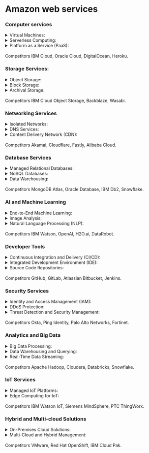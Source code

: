 # Amazon web services


### Computer services
<details>
<summary> Virtual Machines:</summary>

-	AWS: EC2 (Elastic Compute Cloud)
-	Google Cloud: Compute Engine
-	Azure: Azure Virtual Machines
</details>
<details>
  <summary>Serverless Computing:</summary>

  -	AWS: Lambda
  -	Google Cloud: Cloud Functions
  -	Azure: Azure Functions
</details>
<details>
  <summary>Platform as a Service (PaaS):</summary>

  -	AWS: Elastic Beanstalk
  -	Google Cloud: App Engine
  -	Azure: Azure App Service
</details>
<br />
Competitors IBM Cloud, Oracle Cloud, DigitalOcean, Heroku.

### Storage Services:
<details>
  <summary>Object Storage:</summary>

  -	AWS: S3 (Simple Storage Service)
  -	Google Cloud: Cloud Storage
  -	Azure: Azure Blob Storage
</details>
<details>
  <summary>Block Storage:</summary>

  - AWS: EBS (Elastic Block Store)
  - Google Cloud: Persistent Disks
  - Azure: Azure Disk Storage
</details>
<details>
  <summary>Archival Storage:</summary>

  -	AWS: Glacier
  -	Google Cloud: Nearline/Coldline Storage
  -	Azure: Azure Archive Storage
</details>
<br />
Competitors IBM Cloud Object Storage, Backblaze, Wasabi.

### Networking Services
<details>
  <summary>Isolated Networks:</summary>

  -	AWS: VPC (Virtual Private Cloud)
  -	Google Cloud: Virtual Private Cloud (VPC)
  -	Azure: Azure Virtual Network
</details>
<details>
  <summary>DNS Services:</summary>

  -	AWS: Route 53
  -	Google Cloud: Cloud DNS
  -	Azure: Azure DNS
</details>
<details>
  <summary>Content Delivery Network (CDN):</summary>

  -	AWS: CloudFront
  -	Google Cloud: Cloud CDN
  -	Azure: Azure CDN
</details>
<br />
Competitors Akamai, Cloudflare, Fastly, Alibaba Cloud.


### Database Services
<details>
  <summary>Managed Relational Databases:</summary>

  -	AWS: RDS (Relational Database Service)
  -	Google Cloud: Cloud SQL
  -	Azure: Azure SQL Database
</details>
<details>
  <summary>NoSQL Databases:</summary>

  -	AWS: DynamoDB
  -	Google Cloud: Firestore/Bigtable
  -	Azure: Cosmos DB
</details>
<details>
  <summary>Data Warehousing:</summary>

  -	AWS: Redshift
  -	Google Cloud: BigQuery
  -	Azure: Azure Synapse Analytics
</details>
<br />
Competitors MongoDB Atlas, Oracle Database, IBM Db2, Snowflake.



###  AI and Machine Learning
<details>
<summary> End-to-End Machine Learning:</summary>

  - AWS: SageMaker
  -	Google Cloud: AI Platform
  -	Azure: Azure Machine Learning
</details>
<details>
<summary>Image Analysis:</summary>

  -	AWS: Rekognition
  -	Google Cloud: Vision AI
  -	Azure: Cognitive Services (Vision)
</details>
<details>
<summary>	Natural Language Processing (NLP):</summary>

  -	AWS: Comprehend
  -	Google Cloud: Natural Language API
  -	Azure: Cognitive Services (Language)
</details>
<br />
Competitors IBM Watson, OpenAI, H2O.ai, DataRobot.

###  Developer Tools
<details>
<summary> Continuous Integration and Delivery (CI/CD):</summary>

  - AWS: CodePipeline
  -	Google Cloud: Cloud Build
  -	Azure: Azure DevOps
</details>
<details>
<summary>	Integrated Development Environment (IDE):</summary>

  -	AWS: Cloud9
  -	Google Cloud: Cloud Code
  -	Azure: Visual Studio Code
</details>
<details>
<summary>Source Code Repositories:</summary>

  -	AWS: CodeStar
  -	Google Cloud: Cloud Source Repositories
  -	Azure: Azure Repos
</details>
<br />
Competitors GitHub, GitLab, Atlassian Bitbucket, Jenkins.

###  Security Services
<details>
<summary> Identity and Access Management (IAM):</summary>

  - AWS: IAM (Identity and Access Management)
  -	Google Cloud: Cloud IAM
  -	Azure: Azure Active Directory
</details>
<details>
<summary>DDoS Protection:</summary>

  -	AWS: Shield
  -	Google Cloud: Cloud Armor
  -	Azure: Azure DDoS Protection
</details>
<details>
<summary>Threat Detection and Security Management:</summary>

  -	AWS: GuardDuty
  -	Google Cloud: Security Command Center
  -	Azure: Azure Security Center
</details>
<br />
Competitors Okta, Ping Identity, Palo Alto Networks, Fortinet.

###  Analytics and Big Data
<details>
<summary> Big Data Processing:</summary>

  - AWS: EMR (Elastic MapReduce)
  -	Google Cloud: Dataflow
  -	Azure: HDInsight
</details>
<details>
<summary>Data Warehousing and Querying:</summary>

  -	AWS: Athena
  -	Google Cloud: BigQuery
  -	Azure: Azure Synapse Analytics
</details>
<details>
<summary>Real-Time Data Streaming:</summary>

  -	AWS: Kinesis
  -	Google Cloud: Pub/Sub
  -	Azure: Azure Stream Analytics
</details>
<br />
Competitors Apache Hadoop, Cloudera, Databricks, Snowflake.

###  IoT Services

<details>
<summary>Managed IoT Platforms:</summary>

  - AWS: IoT Core
  - Google Cloud: IoT Core
  - Azure: Azure IoT Hub
</details>

<details>
<summary>Edge Computing for IoT:</summary>

  - AWS: Greengrass
  -	Google Cloud: N/A (but can be combined with Kubernetes)
  -	Azure: Azure IoT Edge
</details>
<br />
Competitors IBM Watson IoT, Siemens MindSphere, PTC ThingWorx.

###  Hybrid and Multi-cloud Solutions
<details>
<summary> On-Premises Cloud Solutions:</summary>

  - AWS: Outposts
  -	Google Cloud: N/A (focuses on hybrid via Anthos)
  -	Azure: Azure Stack
</details>
<details>
<summary>	Multi-Cloud and Hybrid Management:</summary>

  -	AWS: N/A (focuses on Outposts for hybrid)
  -	Google Cloud: Anthos
  -	Azure: Azure Arc
</details>

<br />
Competitors VMware, Red Hat OpenShift, IBM Cloud Pak.

